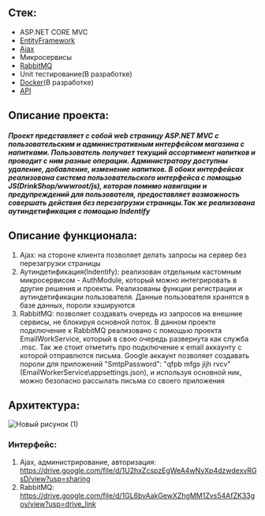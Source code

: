 ## Стек:
* ASP.NET CORE MVC
* [EntityFramework](https://docs.microsoft.com/ru-ru/ef/core/)
* [Ajax](https://api.jquery.com/jQuery.ajax/)
* Микросервисы
* [RabbitMQ](https://www.rabbitmq.com/)
* Unit тестирование(В разработке)
* [Docker](https://www.docker.com/)(В разработке)
* [API](https://metanit.com/sharp/aspnet5/23.1.php)
  
## Описание проекта:
##### Проект представляет с собой web страницу ASP.NET MVC с пользовательским и административным интерфейсом магазина с напитками. Пользователь получает текущий ассортимент напитков и проводит с ним разные операции. Администратору доступны удаление, добавление, изменение напитков. В обоих интерфейсах реализована система пользовательского интерфейса с помощью JS(DrinkShop/wwwroot/js), которая помимо навигации и предупреждений для пользователя, предоставляет возможность совершать действия без перезагрузки страницы.Так же реализована аутиндетификация с помощью Indentify

## Описание функционала:
1. Ajax: на стороне клиента позволяет делать запросы на сервер без перезагрузки страницы
2. Аутиндетификация(Indentify): реализован отдельным кастомным микросервисом - AuthModule, который можно интегрировать в другие решения и проекты. Реализованы функции регистрации и аутиндетификации пользователя. Данные пользователя хранятся в базе данных, пороли хэшируются
3. RabbitMQ: позволяет создавать очередь из запросов на внешние сервисы, не блокируя основной поток. В данном проекте подключение к RabbitMQ реализовано с помощью проекта EmailWorkService, который в свою очередь развернута как служба .msc. Так же стоит отметить про подключение к email аккаунту с которой отправлются письма. Google аккаунт позволяет создавать пороли для приложений  "SmtpPassword": "qfpb mfgs jijh rvcv"(EmailWorkerService\appsettings.json), и используя основной ник, можно безопасно рассылать письма со своего приложения

## Архитектура:
![Новый рисунок (1)](https://github.com/user-attachments/assets/2d228cfe-d320-4392-9733-d6810afc2d14)

### Интерфейс:
1. Ajax, администрирование, авторизация: https://drive.google.com/file/d/1U2hxZcspzEgWeA4wNyXp4dzwdexvRGsD/view?usp=sharing
2. RabbitMQ: https://drive.google.com/file/d/1GL6bvAakGewXZhgMM1Zvs54AfZK33goy/view?usp=drive_link
